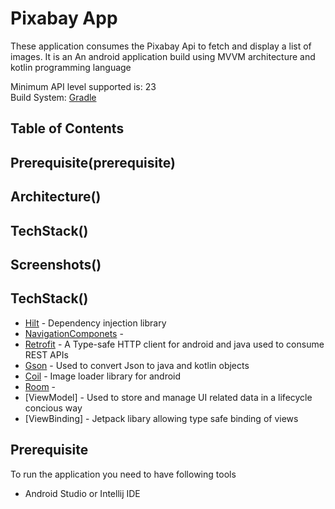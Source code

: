 # Pixabay App
These application consumes the Pixabay Api to fetch and display a list of images. It is an An android application build using MVVM architecture and kotlin programming language
<br>

Minimum API level supported is: 23
<br>
Build System: [Gradle](https://gradle.org)

## Table of Contents
## Prerequisite(prerequisite)
## Architecture()
## TechStack()
## Screenshots()


## TechStack()
* [Hilt]() - Dependency injection library
* [NavigationComponets]() - 
* [Retrofit]() - A Type-safe HTTP client for android and java used to consume REST APIs
* [Gson]() - Used to convert Json to java and kotlin objects
* [Coil]() - Image loader library for android
* [Room]() - 
* [ViewModel] - Used to store and manage UI related data in a lifecycle concious way
* [ViewBinding] - Jetpack libary allowing type safe binding of views 
## Prerequisite
To run the application you need to have following tools
* Android Studio or Intellij IDE



